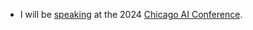 - I will be [speaking](https://chicagoaiweek.com/speaker/manas-talukdar/) at the 2024 [Chicago AI Conference](https://chicagoaiweek.com).
